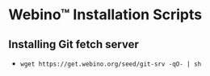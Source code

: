 # Webino™ Installation Scripts

## Installing Git fetch server

- `wget https://get.webino.org/seed/git-srv -qO- | sh`
